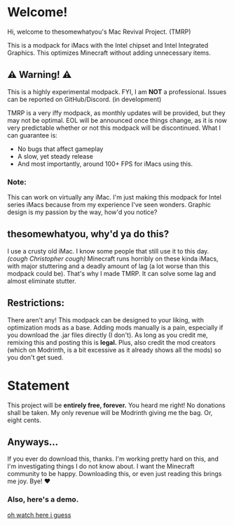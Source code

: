 # Welcome!

Hi, welcome to thesomewhatyou's Mac Revival Project. (TMRP)

This is a modpack for iMacs with the Intel chipset and Intel Integrated Graphics. This optimizes Minecraft without adding unnecessary items. 

## ⚠️ Warning! ⚠️

This is a highly experimental modpack. FYI, I am **NOT** a professional. Issues can be reported on GitHub/Discord. (in development)

TMRP is a very iffy modpack, as monthly updates will be provided, but they may not be optimal. EOL will be announced once things change, as it is now very predictable whether or not this modpack will be discontinued. What I can guarantee is:
* No bugs that affect gameplay
* A slow, yet steady release
* And most importantly, around 100+ FPS for iMacs using this.
  

### Note:

This can work on virtually any iMac. I'm just making this modpack for Intel series iMacs because from my experience I've seen wonders.
Graphic design is my passion by the way, how'd you notice?

## thesomewhatyou, why'd ya do this?

I use a crusty old iMac. I know some people that still use it to this day. _(cough Christopher cough)_ Minecraft runs horribly on these kinda iMacs, with major stuttering and a deadly amount of lag (a lot worse than this modpack could be). That's why I made TMRP. It can solve some lag and almost eliminate stutter.

## Restrictions:

There aren't any! This modpack can be designed to your liking, with optimization mods as a base. Adding mods manually is a pain, especially if you download the .jar files directly (I don't). As long as you credit me, remixing this and posting this is **legal.** Plus, also credit the mod creators (which on Modrinth, is a bit excessive as it already shows all the mods) so you don't get sued.

# Statement

This project will be **entirely free, forever.** You heard me right! No donations shall be taken. My only revenue will be Modrinth giving me the bag.
Or, eight cents.

## Anyways...

If you ever do download this, thanks. I'm working pretty hard on this, and I'm investigating things I do not know about. I want the Minecraft community to be happy. Downloading this, or even just reading this brings me joy. Bye! ❤️

### Also, here's a demo.
[oh watch here i guess](https://www.youtube.com/watch?v=OAMGxX8sMMk)
